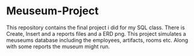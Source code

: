 # Meuseum-Project
This repository contains the final project i did for my SQL class. There is Create, Insert and a reports files and a ERD png. This project simulates a meuseums database including the employees, artifacts, rooms etc. Along with some reports the museum might run. 
